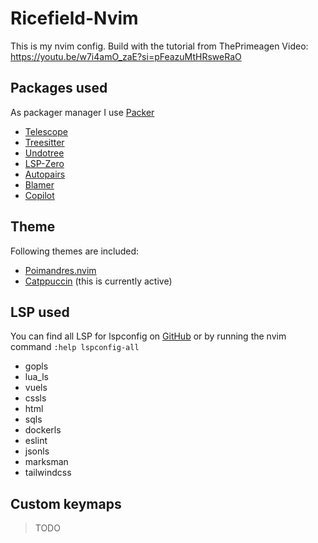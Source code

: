 # Ricefield-Nvim

This is my nvim config. Build with the tutorial from ThePrimeagen Video:
https://youtu.be/w7i4amO_zaE?si=pFeazuMtHRsweRaO


## Packages used
As packager manager I use [Packer](https://github.com/wbthomason/packer.nvim)

- [Telescope](https://github.com/nvim-telescope/telescope.nvim)
- [Treesitter](https://github.com/nvim-treesitter/nvim-treesitter)
- [Undotree](https://github.com/mbbill/undotree)
- [LSP-Zero](https://github.com/VonHeikemen/lsp-zero.nvim)
- [Autopairs](https://github.com/windwp/nvim-autopairs)
- [Blamer](https://github.com/APZelos/blamer.nvim)
- [Copilot](https://github.com/features/copilot)


## Theme
Following themes are included:
- [Poimandres.nvim](https://github.com/olivercederborg/poimandres.nvim)
- [Catppuccin](https://github.com/catppuccin/nvim) (this is currently active)

## LSP used
You can find all LSP for lspconfig on [GitHub](https://github.com/neovim/nvim-lspconfig/blob/master/doc/server_configurations.md) or by running the nvim command ``:help lspconfig-all``

- gopls
- lua_ls
- vuels
- cssls
- html
- sqls
- dockerls
- eslint
- jsonls
- marksman
- tailwindcss


## Custom keymaps
> TODO
